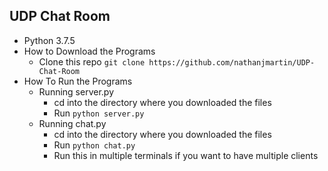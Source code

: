 UDP Chat Room
-----------------------------
* Python 3.7.5
* How to Download the Programs
    * Clone this repo `git clone https://github.com/nathanjmartin/UDP-Chat-Room`
* How To Run the Programs
    * Running server.py
        - cd into the directory where you downloaded the files
        - Run `python server.py`
    * Running chat.py
        - cd into the directory where you downloaded the files
        - Run `python chat.py`
        - Run this in multiple terminals if you want to have multiple clients
